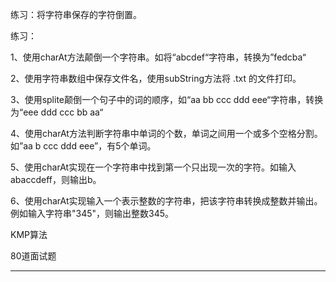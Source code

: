 练习：将字符串保存的字符倒置。

练习：

1、使用charAt方法颠倒一个字符串。如将“abcdef“字符串，转换为”fedcba“

 2、使用字符串数组中保存文件名，使用subString方法将 .txt 的文件打印。

3、使用splite颠倒一个句子中的词的顺序，如“aa bb ccc ddd eee“字符串，转换为“eee ddd ccc bb aa“

4、使用charAt方法判断字符串中单词的个数，单词之间用一个或多个空格分割。如”aa b ccc  ddd   eee”，有5个单词。

5、使用charAt实现在一个字符串中找到第一个只出现一次的字符。如输入abaccdeff，则输出b。

6、使用charAt实现输入一个表示整数的字符串，把该字符串转换成整数并输出。 例如输入字符串"345"，则输出整数345。

KMP算法

80道面试题

---

